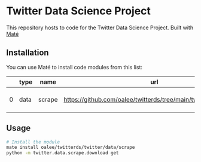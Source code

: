 # Twitter Data Science Project

This repository hosts to code for the Twitter Data Science Project. Built with [Maté](https://github.com/ilex-paraguariensis/yerbamate)

## Installation
You can use Maté to install code modules from this list:

|    | type   | name   | url                                                              | short_url                           | dependencies                                                  |
|----|--------|--------|------------------------------------------------------------------|-------------------------------------|---------------------------------------------------------------|
| 0  | data   | scrape | https://github.com/oalee/twitterds/tree/main/twitter/data/scrape | oalee/twitterds/twitter/data/scrape | ['ipdb~=0.13.9', 'snscrape~=0.6.2.20230320', 'pandas~=1.5.0'] |

## Usage
```bash
# Install the module
mate install oalee/twitterds/twitter/data/scrape
python -m twitter.data.scrape.download get
```

